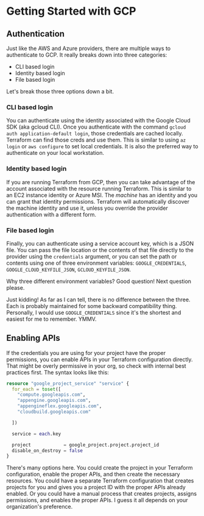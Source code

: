 # Getting Started with GCP

## Authentication

Just like the AWS and Azure providers, there are multiple ways to authenticate to GCP. It really breaks down into three categories:

* CLI based login
* Identity based login
* File based login

Let's break those three options down a bit.

### CLI based login

You can authenticate using the identity associated with the Google Cloud SDK (aka gcloud CLI). Once you authenticate with the command `gcloud auth application-default login`, those credentials are cached locally. Terraform can find those creds and use them. This is similar to using `az login` or `aws configure` to set local credentials. It is also the preferred way to authenticate on your local workstation.

### Identity based login

If you are running Terraform from GCP, then you can take advantage of the account associated with the resource running Terraform. This is similar to an EC2 instance identity or Azure MSI. The *machine* has an identity and you can grant that identity permissions. Terraform will automatically discover the machine identity and use it, unless you override the provider authentication with a different form.

### File based login

Finally, you can authenticate using a service account key, which is a JSON file. You can pass the file location or the contents of that file directly to the provider using the `credentials` argument, or you can set the path or contents using one of three environment variables: `GOOGLE_CREDENTIALS`, `GOOGLE_CLOUD_KEYFILE_JSON`, `GCLOUD_KEYFILE_JSON`.

Why three different environment variables? Good question! Next question please. 

Just kidding! As far as I can tell, there is no difference between the three. Each is probably maintained for some backward compatibility thing. Personally, I would use `GOOGLE_CREDENTIALS` since it's the shortest and easiest for me to remember. YMMV.

## Enabling APIs

If the credentials you are using for your project have the proper permissions, you can enable APIs in your Terraform configuration directly. That might be overly permissive in your org, so check with internal best practices first. The syntax looks like this:

```terraform
resource "google_project_service" "service" {
  for_each = toset([
    "compute.googleapis.com",
    "appengine.googleapis.com",
    "appengineflex.googleapis.com",
    "cloudbuild.googleapis.com"

  ])

  service = each.key

  project            = google_project.project.project_id
  disable_on_destroy = false
}
```

There's many options here. You could create the project in your Terraform configuration, enable the proper APIs, and then create the necessary resources. You could have a separate Terraform configuration that creates projects for you and gives you a project ID with the proper APIs already enabled. Or you could have a manual process that creates projects, assigns permissions, and enables the proper APIs. I guess it all depends on your organization's preference.
